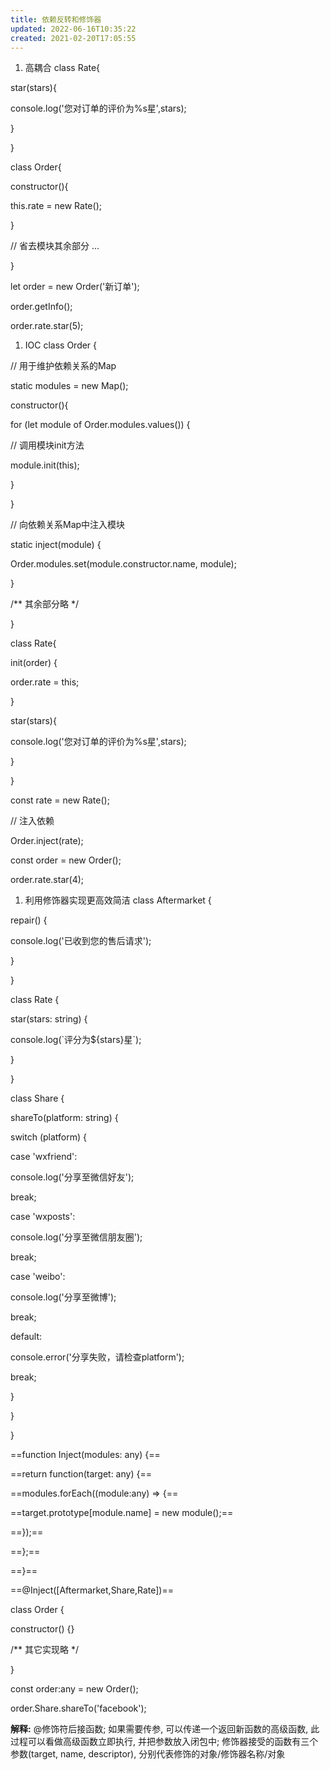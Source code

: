```yaml
---
title: 依赖反转和修饰器
updated: 2022-06-16T10:35:22
created: 2021-02-20T17:05:55
---
```


1.  高耦合
class Rate{

star(stars){

console.log('您对订单的评价为%s星',stars);

}

}

class Order{

constructor(){

this.rate = new Rate();

}

// 省去模块其余部分 ...

}

let order = new Order('新订单');

order.getInfo();

order.rate.star(5);
1.  IOC
class Order {

// 用于维护依赖关系的Map

static modules = new Map();

constructor(){

for (let module of Order.modules.values()) {

// 调用模块init方法

module.init(this);

}

}

// 向依赖关系Map中注入模块

static inject(module) {

Order.modules.set(module.constructor.name, module);

}

/\*\* 其余部分略 \*/

}

class Rate{

init(order) {

order.rate = this;

}

star(stars){

console.log('您对订单的评价为%s星',stars);

}

}

const rate = new Rate();

// 注入依赖

Order.inject(rate);

const order = new Order();

order.rate.star(4);
1.  利用修饰器实现更高效简洁
class Aftermarket {

repair() {

console.log('已收到您的售后请求');

}

}

class Rate {

star(stars: string) {

console.log(\`评分为\${stars}星\`);

}

}

class Share {

shareTo(platform: string) {

switch (platform) {

case 'wxfriend':

console.log('分享至微信好友');

break;

case 'wxposts':

console.log('分享至微信朋友圈');

break;

case 'weibo':

console.log('分享至微博');

break;

default:

console.error('分享失败，请检查platform');

break;

}

}

}

==function Inject(modules: any) {==

==return function(target: any) {==

==modules.forEach((module:any) =\> {==

==target.prototype\[module.name\] = new module();==

==});==

==};==

==}==

==@Inject(\[Aftermarket,Share,Rate\])==

class Order {

constructor() {}

/\*\* 其它实现略 \*/

}

const order:any = new Order();

order.Share.shareTo('facebook');

**解释:** @修饰符后接函数; 如果需要传参, 可以传递一个返回新函数的高级函数, 此过程可以看做高级函数立即执行, 并把参数放入闭包中; 修饰器接受的函数有三个参数(target, name, descriptor), 分别代表修饰的对象/修饰器名称/对象
